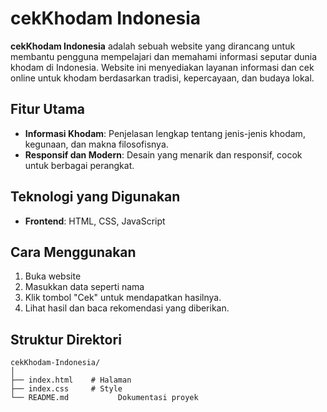 # cekKhodam Indonesia

**cekKhodam Indonesia** adalah sebuah website yang dirancang untuk membantu pengguna mempelajari dan memahami informasi seputar dunia khodam di Indonesia. Website ini menyediakan layanan informasi dan cek online untuk khodam berdasarkan tradisi, kepercayaan, dan budaya lokal.

## Fitur Utama
- **Informasi Khodam**: Penjelasan lengkap tentang jenis-jenis khodam, kegunaan, dan makna filosofisnya.
- **Responsif dan Modern**: Desain yang menarik dan responsif, cocok untuk berbagai perangkat.

## Teknologi yang Digunakan
- **Frontend**: HTML, CSS, JavaScript

## Cara Menggunakan
1. Buka website
2. Masukkan data seperti nama
3. Klik tombol "Cek" untuk mendapatkan hasilnya.
4. Lihat hasil dan baca rekomendasi yang diberikan.

## Struktur Direktori
```plaintext
cekKhodam-Indonesia/
│
├── index.html    # Halaman
├── index.css     # Style          
└── README.md           Dokumentasi proyek
